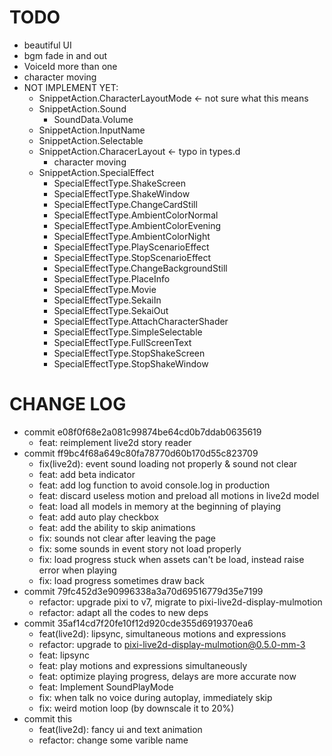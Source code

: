 # TODO
- beautiful UI
- bgm fade in and out
- VoiceId more than one
- character moving
- NOT IMPLEMENT YET:
    - SnippetAction.CharacterLayoutMode <- not sure what this means
    - SnippetAction.Sound
        - SoundData.Volume
    - SnippetAction.InputName
    - SnippetAction.Selectable
    - SnippetAction.CharacerLayout <- typo in types.d
        - character moving
    - SnippetAction.SpecialEffect
        - SpecialEffectType.ShakeScreen
        - SpecialEffectType.ShakeWindow
        - SpecialEffectType.ChangeCardStill
        - SpecialEffectType.AmbientColorNormal
        - SpecialEffectType.AmbientColorEvening
        - SpecialEffectType.AmbientColorNight
        - SpecialEffectType.PlayScenarioEffect
        - SpecialEffectType.StopScenarioEffect
        - SpecialEffectType.ChangeBackgroundStill
        - SpecialEffectType.PlaceInfo
        - SpecialEffectType.Movie
        - SpecialEffectType.SekaiIn
        - SpecialEffectType.SekaiOut
        - SpecialEffectType.AttachCharacterShader
        - SpecialEffectType.SimpleSelectable
        - SpecialEffectType.FullScreenText
        - SpecialEffectType.StopShakeScreen
        - SpecialEffectType.StopShakeWindow

# CHANGE LOG

- commit e08f0f68e2a081c99874be64cd0b7ddab0635619
    - feat: reimplement live2d story reader
- commit ff9bc4f68a649c80fa78770d60b170d55c823709
    - fix(live2d): event sound loading not properly & sound not clear
    - feat: add beta indicator
    - feat: add log function to avoid console.log in production
    - feat: discard useless motion and preload all motions in live2d model
    - feat: load all models in memory at the beginning of playing
    - feat: add auto play checkbox
    - feat: add the ability to skip animations
    - fix: sounds not clear after leaving the page
    - fix: some sounds in event story not load properly
    - fix: load progress stuck when assets can't be load, instead raise error when playing
    - fix: load progress sometimes draw back
- commit 79fc452d3e90996338a3a70d69516779d35e7199
    - refactor: upgrade pixi to v7, migrate to pixi-live2d-display-mulmotion
    - refactor: adapt all the codes to new deps
- commit 35af14cd7f20fe10f12d920cde355d6919370ea6
    - feat(live2d): lipsync, simultaneous motions and expressions
    - refactor: upgrade to pixi-live2d-display-mulmotion@0.5.0-mm-3
    - feat: lipsync
    - feat: play motions and expressions simultaneously
    - feat: optimize playing progress, delays are more accurate now
    - feat: Implement SoundPlayMode
    - fix: when talk no voice during autoplay, immediately skip
    - fix: weird motion loop (by downscale it to 20%)
- commit this
    - feat(live2d): fancy ui and text animation
    - refactor: change some varible name